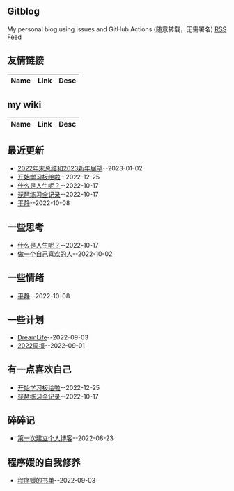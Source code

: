 ## Gitblog
My personal blog using issues and GitHub Actions (随意转载，无需署名)
[RSS Feed](https://raw.githubusercontent.com/fanfan50/blog/master/feed.xml)
## 友情链接
| Name | Link | Desc | 
 | ---- | ---- | ---- |
## my wiki
| Name | Link | Desc | 
 | ---- | ---- | ---- |
## 最近更新
- [2022年末总结和2023新年展望](https://github.com/fanfan50/blog/issues/10)--2023-01-02
- [开始学习板绘啦](https://github.com/fanfan50/blog/issues/9)--2022-12-25
- [什么是人生呢？](https://github.com/fanfan50/blog/issues/8)--2022-10-17
- [琵琶练习全记录](https://github.com/fanfan50/blog/issues/7)--2022-10-17
- [平静](https://github.com/fanfan50/blog/issues/6)--2022-10-08
## 一些思考
- [什么是人生呢？](https://github.com/fanfan50/blog/issues/8)--2022-10-17
- [做一个自己喜欢的人](https://github.com/fanfan50/blog/issues/5)--2022-10-02
## 一些情绪
- [平静](https://github.com/fanfan50/blog/issues/6)--2022-10-08
## 一些计划
- [DreamLife](https://github.com/fanfan50/blog/issues/3)--2022-09-03
- [2022周报](https://github.com/fanfan50/blog/issues/2)--2022-09-01
## 有一点喜欢自己
- [开始学习板绘啦](https://github.com/fanfan50/blog/issues/9)--2022-12-25
- [琵琶练习全记录](https://github.com/fanfan50/blog/issues/7)--2022-10-17
## 碎碎记
- [第一次建立个人博客](https://github.com/fanfan50/blog/issues/1)--2022-08-23
## 程序媛的自我修养
- [程序媛的书单](https://github.com/fanfan50/blog/issues/4)--2022-09-03
